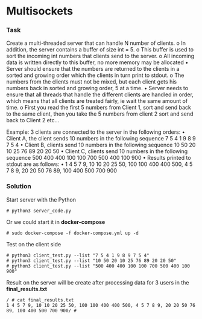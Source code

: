# Multisockets

### Task
Create a multi-threaded server that can handle N number of clients.
o In addition, the server contains a buffer of size int = 5.
o This buffer is used to sort the incoming int numbers that clients send to the server.
o All incoming data is written directly to this buffer, no more memory may be allocated
• Server should ensure that the numbers are returned to the clients in a sorted and growing order which the clients in turn print to stdout.
o The numbers from the clients must not be mixed, but each client gets his numbers back in sorted and growing order, 5 at a time.
• Server needs to ensure that all threads that handle the different clients are handled in order, which means that all clients are treated fairly, ie wait the same amount of time.
o First you read the first 5 numbers from Client 1, sort and send back to the same client, then you take the 5 numbers from client 2 sort and send back to Client 2 etc…

Example:
3 clients are connected to the server in the following orders:
• Client A, the client sends 10 numbers in the following sequence 7 5 4 1 9 8 9 7 5 4
• Client B, clients send 10 numbers in the following sequence 10 50 20 10 25 76 89 20 20 50
• Client C, clients send 10 numbers in the following sequence 500 400 400 100 100 700 500 400 100 900
• Results printed to stdout are as follows:
• 1 4 5 7 9, 10 10 20 25 50, 100 100 400 400 500, 4 5 7 8 9, 20 20 50 76 89, 100 400 500 700 900

### Solution
Start server with the Python 
```
# python3 server_code.py
```
Or we could start it in __docker-compose__
```
# sudo docker-compose -f docker-compose.yml up -d
```
Test on the client side
```
# python3 client_test.py --list "7 5 4 1 9 8 9 7 5 4"
# python3 client_test.py --list "10 50 20 10 25 76 89 20 20 50"
# python3 client_test.py --list "500 400 400 100 100 700 500 400 100 900"
```
Result on the server will be create after processing data for 3 users in the __final_results.txt__
~~~
/ # cat final_results.txt
1 4 5 7 9, 10 10 20 25 50, 100 100 400 400 500, 4 5 7 8 9, 20 20 50 76 89, 100 400 500 700 900/ #
~~~
